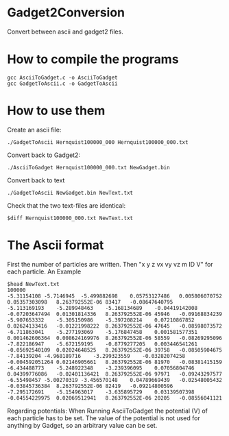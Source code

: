 Gadget2Conversion
=================

Convert between ascii and gadget2 files.



How to compile the programs 
=================

    gcc AsciiToGadget.c -o AsciiToGadget
    gcc GadgetToAscii.c -o GadgetToAscii

How to use them 
=================

Create an ascii file:

    ./GadgetToAscii Hernquist100000_000 Hernquist100000_000.txt

Convert back to Gadget2:

    ./AsciiToGadget Hernquist100000_000.txt NewGadget.bin

Convert back to text

    ./GadgetToAscii NewGadget.bin NewText.txt

Check that the two text-files are identical:

    $diff Hernquist100000_000.txt NewText.txt


The Ascii format 
=================

First the number of particles are written. Then "x y z vx vy vz m ID V" for each particle. An Example

    $head NewText.txt 
    100000
    -5.31154108	-5.7146945	-5.499882698	0.05753127486	0.005806070752	0.05357303098	8.263792552E-06	83417	-0.08647640795
    -5.113169193	-5.289948463	-5.168134689	-0.04419142008	-0.07203647494	0.01301814336	8.263792552E-06	45946	-0.09168834239
    -5.907653332	-5.305150986	-5.397208214	0.07210867852	0.02624133416	-0.01221998222	8.263792552E-06	47645	-0.08598073572
    -6.711863041	-5.277193069	-5.176847458	0.001581577351	0.001462606364	0.008624169976	8.263792552E-06	58559	-0.08269295096
    -7.822186947	-5.672159195	-0.8779277205	0.003446541261	-0.05692540109	0.02024648525	8.263792552E-06	39758	-0.08505904675
    -7.84139204	-4.968189716	-3.299323559	-0.03282074258	-0.004592051264	0.02146905661	8.263792552E-06	81970	-0.08381415159
    -6.434488773	-5.248922348	-3.239396095	0.07056804746	0.04399776086	-0.02401136421	8.263792552E-06	97971	-0.09243297577
    -6.55498457	-5.00270319	-3.456570148	0.04789669439	-0.02548005432	-0.03845736384	8.263792552E-06	82419	-0.09214800596
    -7.295172691	-5.154963017	-3.635895729	0.03139507398	-0.04554229975	0.02069512941	8.263792552E-06	20205	-0.08556041121

Regarding potentials: When Running AsciiToGadget the potential (V) of each particle has to be set. The value of the potential is not used for anything by Gadget, so an arbitrary value can be set.

